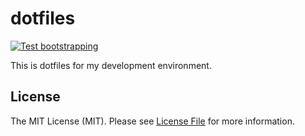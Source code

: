 # dotfiles

[![Test bootstrapping](https://github.com/jnooree/dotfiles/actions/workflows/test-bootstrap.yml/badge.svg)](https://github.com/jnooree/dotfiles/actions/workflows/test-bootstrap.yml)

This is dotfiles for my development environment.

## License

The MIT License (MIT). Please see [License File](LICENSE) for more information.
